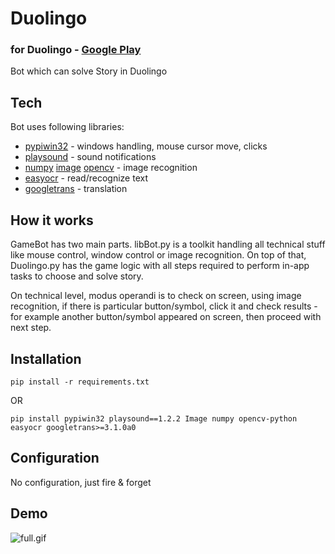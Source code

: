 # Duolingo
### for Duolingo - [Google Play](https://play.google.com/store/apps/details?id=com.duolingo)
Bot which can solve Story in Duolingo

## Tech

Bot uses following libraries:
- [pypiwin32](https://pypi.org/project/pypiwin32/) - windows handling, mouse cursor move, clicks
- [playsound](https://pypi.org/project/playsound/) - sound notifications
- [numpy](https://pypi.org/project/numpy/) [image](https://pypi.org/project/image/) [opencv](https://pypi.org/project/opencv-python/) - image recognition
- [easyocr](https://pypi.org/project/easyocr/) - read/recognize text
- [googletrans](https://pypi.org/project/googletrans/) - translation


## How it works

GameBot has two main parts. libBot.py is a toolkit handling all technical stuff like mouse control, window control or image recognition. On top of that, Duolingo.py has the game logic with all steps required to perform in-app tasks to choose and solve story.

On technical level, modus operandi is to check on screen, using image recognition, if there is particular button/symbol, click it and check results - for example another button/symbol appeared on screen, then proceed with next step.

## Installation

```pip install -r requirements.txt```

OR

```pip install pypiwin32 playsound==1.2.2 Image numpy opencv-python easyocr googletrans>=3.1.0a0```

## Configuration

No configuration, just fire & forget

## Demo

![full.gif](https://raw.githubusercontent.com/toleksa/GameBot/main/duolingo/doc/full.gif)
